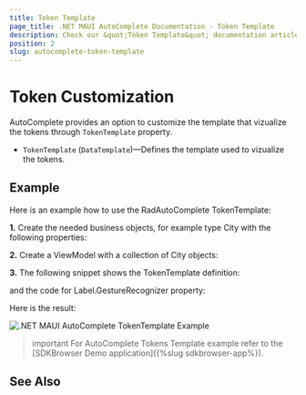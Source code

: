 ```yaml
---
title: Token Template
page_title: .NET MAUI AutoComplete Documentation - Token Template
description: Check our &quot;Token Template&quot; documentation article for Telerik AutoComplete for .NET MAUI control.
position: 2
slug: autocomplete-token-template
---
```


# Token Customization

AutoComplete provides an option to customize the template that vizualize the tokens through `TokenTemplate` property.

* `TokenTemplate` (`DataTemplate`)&mdash;Defines the template used to vizualize the tokens.

## Example

Here is an example how to use the RadAutoComplete TokenTemplate:

**1.** Create the needed business objects, for example type City with the following properties:

<snippet id='autocomplete-city-businessobject'/>

**2.** Create a ViewModel with a collection of City objects:

<snippet id='autocomplete-city-viewmodel'/>

**3.** The following snippet shows the TokenTemplate definition:

<snippet id='autocomplete-templates-token-template-xaml'/>

and the code for Label.GestureRecognizer property:

<snippet id='autocompleteview-templates-token-template-labelgesture'/>

Here is the result:

![.NET MAUI AutoComplete TokenTemplate Example](images/autocomplete-token-template.png "AutoComplete TokenTemplate Example")

>important For AutoComplete Tokens Template example refer to the [SDKBrowser Demo application]({%slug sdkbrowser-app%}).

## See Also

